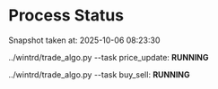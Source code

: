 # Process Status

Snapshot taken at: 2025-10-06 08:23:30

../wintrd/trade_algo.py --task price_update: **RUNNING**

../wintrd/trade_algo.py --task buy_sell: **RUNNING**

